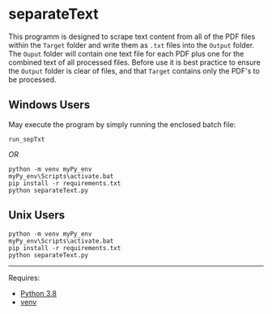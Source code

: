 # **separateText**

This programm is designed to scrape text content from all of the PDF files within the `Target` folder and write them as `.txt` files into the `Output` folder. The `Ouput` folder will contain one text file for each PDF plus one for the combined text of all processed files. Before use it is best practice to ensure the `Output` folder is clear of files, and that `Target` contains only the PDF's to be processed. 

## Windows Users
May execute the program by simply running the enclosed batch file:
```
run_sepTxt
```
*OR*
```
python -m venv myPy_env
myPy_env\Scripts\activate.bat
pip install -r requirements.txt
python separateText.py
```

## Unix Users
```
python -m venv myPy_env
myPy_env\Scripts\activate.bat
pip install -r requirements.txt
python separateText.py
```
_____________________________

Requires:
- [Python 3.8](https://www.python.org/downloads/release/python-3810/)
- [venv](https://docs.python.org/3/library/venv.html)
